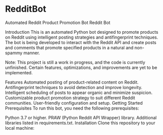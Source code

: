 # RedditBot
Automated Reddit Product Promotion Bot
Reddit Bot

Introduction
This is an automated Python bot designed to promote products on Reddit using intelligent posting strategies and antifingerprint techniques. The bot is being developed to interact with the Reddit API and create posts and comments that promote specified products in a natural and non-spammy manner.

Note: This project is still a work in progress, and the code is currently unfinished. Certain features, optimizations, and improvements are yet to be implemented.

Features
Automated posting of product-related content on Reddit.
Antifingerprint techniques to avoid detection and improve longevity.
Intelligent scheduling of posts to appear organic and minimize suspicion.
Customizable product promotion strategy to suit different Reddit communities.
User-friendly configuration and setup.
Getting Started
Prerequisites
To run this bot, you need the following prerequisites:

Python 3.7 or higher.
PRAW (Python Reddit API Wrapper) library.
Additional libraries listed in requirements.txt.
Installation
Clone this repository to your local machine:
